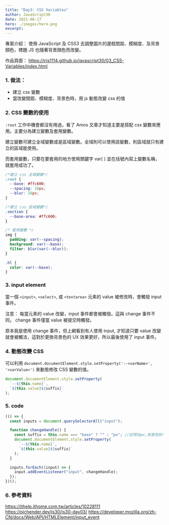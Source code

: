 ```yaml
---
title: "Day3: CSS Variables"
author: JavaScript30
date: 2021-06-17
hero: ./images/hero.png
excerpt:
---
```


專案介紹： 使用 JavaScript 及 CSS3 去調整圖片的邊框間距、模糊度、及背景顏色，標題 JS 也隨著背景顏色而改變。

作品頁面： https://iris1114.github.io/javascript30/03_CSS-Variables/index.html

### 1. 做法：

- 建立 css 變數
- 當改變間距、模糊度、背景色時，用 js 動態改變 css 的值

### 2. CSS 變數的使用

`:root` 工作中機會都沒有用過，看了 Amos 文章才知道主要是搭配 css 變數來應用。主要分為建立變數及套用變數。

建立變數可建立全域變數或是區域變數。全域則可以使用該變數，則區域就只有建立的區域能使用。

而套用變數，只要在要套用的地方使用關鍵字 var( ) 並在括號內寫上變數名稱，就套用成功了。

```css
/*建立 css 全域變數*/
:root {
  --base: #ffc600;
  --spacing: 10px;
  --blur: 10px;
}

/*建立 css 區域變數*/
.section {
  --base-area: #ffc600;
}

/* 套用變數 */
img {
  padding: var(--spacing);
  background: var(--base);
  filter: blur(var(--blur));
}

.hl {
  color: var(--base);
}
```

### 3. input element

當一個 `<input>`, `<select>`, 或 `<textarea>` 元素的 value 被修改時，會觸發 input 事件。

注意： 每當元素的 value 改變，input 事件都會被觸發。這與 change 事件不同。 change 事件僅當 value 被提交時觸發。

原本我是使用 change 事件，但上網看到有人使用 input, 才知道只要 value 改變就會被觸法，這對於更換背景色的 UX 效果更好，所以最後使用了 input 事件。

### 4. 動態改變 CSS

可以利用 `document.documentElement.style.setProperty('--<varName>', '<varValue>')` 來動態修改 CSS 變數的值。

```javascript
document.documentElement.style.setProperty(
  `--${this.name}`,
  `${this.value}${suffix}`
);
```

### 5. code

```javascript
(() => {
  const inputs = document.querySelectorAll("input");

  function changeHandle() {
    const suffix = this.name === "base" ? "" : "px"; //記得加px,背景色則不用px
    document.documentElement.style.setProperty(
      `--${this.name}`,
      `${this.value}${suffix}`
    );
  }

  inputs.forEach((input) => {
    input.addEventListener("input", changeHandle);
  });
})();
```

### 6. 參考資料

https://ithelp.ithome.com.tw/articles/10228111
https://pjchender.dev/js30/js30-day03/
https://developer.mozilla.org/zh-CN/docs/Web/API/HTMLElement/input_event
